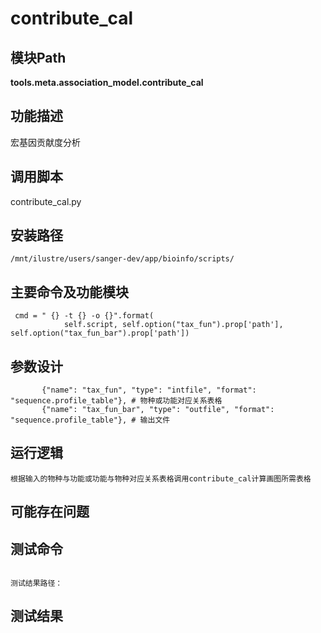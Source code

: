 contribute_cal
==========================

模块Path
-----------

**tools.meta.association_model.contribute_cal**

功能描述
-----------------------------------

宏基因贡献度分析

调用脚本
-----------------------------------

contribute_cal.py

安装路径
-----------------------------------

`/mnt/ilustre/users/sanger-dev/app/bioinfo/scripts/`

主要命令及功能模块
-----------------------------------

```
 cmd = " {} -t {} -o {}".format(
            self.script, self.option("tax_fun").prop['path'], self.option("tax_fun_bar").prop['path'])
```

参数设计
-----------------------------------

```
       {"name": "tax_fun", "type": "intfile", "format": "sequence.profile_table"}, # 物种或功能对应关系表格
       {"name": "tax_fun_bar", "type": "outfile", "format": "sequence.profile_table"}, # 输出文件

```

运行逻辑
-----------------------------------
```
根据输入的物种与功能或功能与物种对应关系表格调用contribute_cal计算画图所需表格

```

可能存在问题
-----------------------------------

测试命令
-----------------------------------
```

测试结果路径：
```


测试结果
-----------------------------------